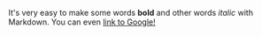 It's very easy to make some words **bold** and other words *italic* 
with Markdown. You can even [link to Google!](http://google.com)